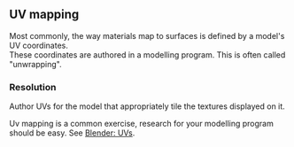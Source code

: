 ## UV mapping

Most commonly, the way materials map to surfaces is defined by a model's UV coordinates.  
These coordinates are authored in a modelling program. This is often called "unwrapping".  

### Resolution
Author UVs for the model that appropriately tile the textures displayed on it.  

Uv mapping is a common exercise, research for your modelling program should be easy. See [Blender: UVs](https://docs.blender.org/manual/en/latest/modeling/meshes/uv/index.html).